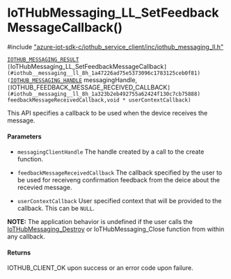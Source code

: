 # IoTHubMessaging_LL_SetFeedbackMessageCallback()

\#include ["azure-iot-sdk-c/iothub_service_client/inc/iothub_messaging_ll.h"](../iot-c-ref-iothub-messaging-ll-h.md)  

[`IOTHUB_MESSAGING_RESULT`](#iothub__messaging__ll_8h_1ac5ac4fdc87db94cc7ddb7773e79290cd) `[`IoTHubMessaging_LL_SetFeedbackMessageCallback`](#iothub__messaging__ll_8h_1a47226ad75e5373096c1783125ceb0f81)(`[`IOTHUB_MESSAGING_HANDLE`](#iothub__messaging__ll_8h_1ad4dd5cf65fd836ab5b053d59148343ff) messagingHandle,`[`IOTHUB_FEEDBACK_MESSAGE_RECEIVED_CALLBACK`](#iothub__messaging__ll_8h_1a323b2eb492755a62424f130c7cb75888) feedbackMessageReceivedCallback,void * userContextCallback)`

This API specifies a callback to be used when the device receives the message.

#### Parameters
* `messagingClientHandle` The handle created by a call to the create function. 

* `feedbackMessageReceivedCallback` The callback specified by the user to be used for receiveng confirmation feedback from the deice about the recevied message.

* `userContextCallback` User specified context that will be provided to the callback. This can be `NULL`.

**NOTE:** The application behavior is undefined if the user calls the [IoTHubMessaging_Destroy](#iothub__messaging_8h_1a5714171907353034b3bc60b7a404fc79) or IoTHubMessaging_Close function from within any callback.

#### Returns
IOTHUB_CLIENT_OK upon success or an error code upon failure.

